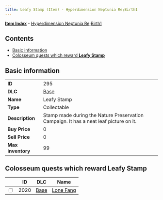 ```yaml
---
title: Leafy Stamp (Item) - Hyperdimension Neptunia Re;Birth1
---
```


[**Item Index**](/neptunia/rb1/item/index.html) - [Hyperdimension Neptunia Re;Birth1](/neptunia/rb1)

## Contents

- [Basic information](#basic-information)
- [Colosseum quests which reward **Leafy Stamp**](#colosseum-quests-which-reward-leafy-stamp)
## Basic information

|   |   |
| -- | -- |
| **ID** | 295 |
| **DLC** | [Base](/neptunia/rb1/dlc/1-base.html) |
| **Name** | Leafy Stamp |
| **Type** | Collectable |
| **Description** | Stamp made during the Nature Preservation Campaign. It has a neat leaf picture on it. |
| **Buy Price** | 0 |
| **Sell Price** | 0 |
| **Max inventory** | 99 |


## Colosseum quests which reward **Leafy Stamp**

|    | ID | DLC | Name |
| -- | -- | --- | ---- |
| <input type="checkbox" id="rb1-colosseum-1-2020" class="trackbox" /> | 2020 | [Base](/neptunia/rb1/dlc/1-base.html) | [Lone Fang](/neptunia/rb1/colosseum/1-2020-lone-fang.html) |
